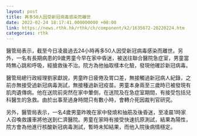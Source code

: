 ```yaml
---
layout: post
title: 再多50人因受新冠病毒感染而離世
date: 2022-02-24 18:17:41.000000000 +08:00
link: https://news.rthk.hk/rthk/ch/component/k2/1635672-20220224.htm
categories: rthk
---
```


醫管局表示，截至今日凌晨過去24小時再多50人因受新冠病毒感染而離世。另外，一名有長期病患的9歲男童今早在家中昏迷，被送往聯合醫院急症室，男童當時無心跳和呼吸，經搶救後不治。院方為他抽取樣本化驗，發現他確診新冠病毒。

醫管局總行政經理劉家獻說，男童昨日疲倦及胃口差，無接觸過新冠病人紀錄，之前亦無接受過新冠病毒測試，無接種過新冠疫苗。男童本身兩至三歲時已被發現有肌肉遺傳病。他在送院前突然在家中暈倒，在送院及在急症室期間，有接受包括兒科醫生的急救。由於出事至過身時間只有數小時，會轉介死因裁判官研究。

另外，醫管局表示，一名4歲男童昨晚在家中發燒和抽筋及後昏迷，至凌晨1時家人召喚救護車將他送到仁濟醫院。男童在家時有接受快速抗原測試，結果為陽性，院方會為他進行核酸新冠病毒測試，暫時未知結果，而他入院後病情穩定。
